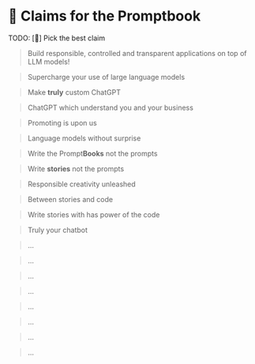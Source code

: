 # 🤍 Claims for the Promptbook

TODO: [🐊] Pick the best claim

> Build responsible, controlled and transparent applications on top of LLM models!

> Supercharge your use of large language models

> Make **truly** custom ChatGPT

> ChatGPT which understand you and your business

> Promoting is upon us

> Language models without surprise

> Write the Prompt**Books** not the prompts

> Write **stories** not the prompts

> Responsible creativity unleashed

> Between stories and code

> Write stories with has power of the code

> Truly your chatbot

> ...

> ...

> ...

> ...

> ...

> ...

> ...

> ...
